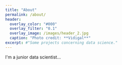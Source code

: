 ```yaml
---
title: "About"
permalink: /about/
header:
  overlay_color: "#000"
  overlay_filter: "0.1"
  overlay_image: /images/header_2.jpg
  caption: "Photo credit: **Vidigal**"
excerpt: #"Some projects concerning data science."
---
```


I'm a junior data scientist...